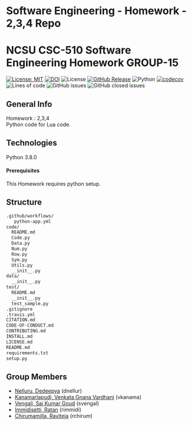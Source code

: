 # Software Engineering - Homework - 2,3,4 Repo

# NCSU CSC-510 Software Engineering Homework GROUP-15 #

[![License: MIT](https://img.shields.io/badge/License-MIT-yellow.svg)](https://opensource.org/licenses/MIT)
[![DOI](https://zenodo.org/badge/DOI/10.5281/zenodo.7033264.svg)](https://doi.org/10.5281/zenodo.7033264)
![License](https://github.com//irkingmaker/se_project/actions/workflows/python-app.yml/badge.svg)
[![GitHub Release](https://img.shields.io/github/release/svengal03/SE_HW2)](https://github.com/svengal03/SE_HW2/releases)
![Python](https://img.shields.io/badge/python-v3.8+-yellow.svg)
[![codecov](https://codecov.io/gh/svengal03/SE_HW234_Team15/branch/main/graph/badge.svg?token=UGOOCIUILJ)](https://codecov.io/gh/svengal03/SE_HW234_Team15)
![Lines of code](https://img.shields.io/tokei/lines/github/svengal03/SE_HW234_Team15)
![GitHub issues](https://img.shields.io/github/issues/svengal03/SE_HW234_Team15)
![GitHub closed issues](https://img.shields.io/github/issues-closed/svengal03/SE_HW234_Team15)
<!-- ![Lines of code](https://img.shields.io/tokei/lines/github/irkingmaker/se_project)
![GitHub issues](https://img.shields.io/github/issues/irkingmaker/se_project)
![GitHub closed issues](https://img.shields.io/github/issues-closed/irkingmaker/se_project) -->


## General Info ##
Homework : 2,3,4  
Python code for Lua code.

## Technologies ##
Python 3.8.0

#### Prerequisites ####
This Homework requires python setup. 

## Structure ##

```txt
.github/workflows/
   python-app.yml
code/
  README.md
  Code.py
  Data.py
  Num.py
  Row.py
  Sym.py
  Utils.py
  __init__.py
data/
  __init__.py 
test/
  README.md
  __init__.py
  test_sample.py
.gitignore
.travis.yml
CITATION.md 
CODE-OF-CONDUCT.md
CONTRIBUTING.md
INSTALL.md
LICENSE.md
README.md
requirements.txt
setup.py         
```

## Group Members ##
  - [Nelluru, Dedeepya](mailto:dnellur@ncsu.edu?) (dnellur)
  - [Kanamarlapudi, Venkata Gnana Vardhani](mailto:vkanama@ncsu.edu?) (vkanama)
  - [Vengali, Sai Kumar Goud](mailto:svengal@ncsu.edu?) (svengal)
  - [Immidisetti, Ratan](mailto:rimmidi@ncsu.edu?) (rimmidi)
  - [Chirumamilla, Raviteja](mailto:rchirum@ncsu.edu?) (rchirum)

